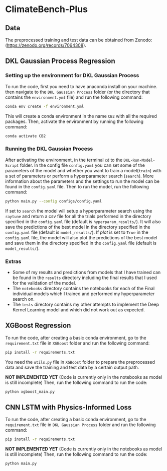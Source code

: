 # ClimateBench-Plus

## Data
The preprocessed training and test data can be obtained from Zenodo: (https://zenodo.org/records/7064308). 

## DKL Gaussian Process Regression

### Setting up the environment for DKL Gaussian Process
To run the code, first you need to have anaconda install on your machine. then navigate to the `DKL Gaussian Process` folder (or the directory that contains the `environment.yml` file) and run the following command:
```bash
conda env create -f environment.yml
```
This will create a conda environment in the name `CB2` with all the required packages. Then, activate the environment by running the following command:
```bash
conda activate CB2
```
### Running the DKL Gaussian Process
After activating the environment, in the terminal `cd` to the `DKL-Run-Model-Script` folder. In the config file `config.yaml` you can set some of the parameters of the model and whether you want to train a model(`train`) with a set of parameters or perform a hyperparameter search (`search`). More information about the parameters and the settings to run the model can be found in the `config.yaml` file. Then to run the model, run the following command:
```bash
python main.py --config configs/config.yaml 
```
If set to `search` the model will setup a hyperparameter search using the `raytune` and return a csv file for all the trials performed in the directory specified in the `config.yaml` file (default is `hyperparam_results/`). It will also save the predictions of the best model in the directory specified in the `config.yaml` file (default is `model_results/`). If *plot* is set to `True` in the `config.yaml` file, the model will also plot the predictions of the best model and save them in the directory specified in the `config.yaml` file (default is `model_results/`).

### Extras
- Some of my results and predictions from models that I have trained can be found in the `results` directory including the final results that I used for the validation of the model.
- The `notebooks` directory contains the notebooks for each of the Final individual models which I trained and performed my hyperparameter search on.
- The `tests` directory contains my other attempts to implement the Deep Kernel Learning model and which did not work out as expected.

## XGBoost Regression
To run the code, after creating a basic conda environment, go to the `requirement.txt` file in `XGBoost` folder and 
run the following command:
```bash
pip install -r requirements.txt
```
You need the `utils.py` file in `XGBoost` folder to prepare the preprocessed data and save the training and test data by a certain output path.


**NOT IMPLEMENTED YET** (Code is currently only in the notebooks as model is still incomplete)
Then, run the following command to run the code:
```bash
python xgboost_main.py
```

## CNN LSTM with Physics-Informed Loss
To run the code, after creating a basic conda environment, go to the `requirement.txt` file in `DKL Gaussian Process` folder and 
run the following command:
```bash
pip install -r requirements.txt
```

**NOT IMPLEMENTED YET** (Code is currently only in the notebooks as model is still incomplete)
Then, run the following command to run the code:
```bash
python main.py
```
